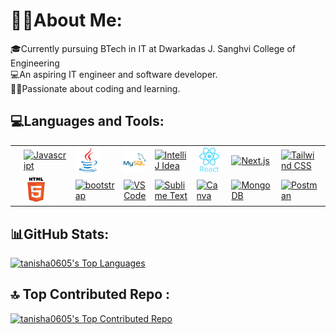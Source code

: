# 👩‍💻About Me: #
🎓Currently pursuing BTech in IT at Dwarkadas J. Sanghvi College of Engineering<br>
💻An aspiring IT engineer and software developer.<br>
🔗🌐Passionate about coding and learning.
  
## 💻Languages and Tools: ##
<table  align=center>
  	<tr>
		<td align=center ><a href="https://www.cprogramming.com/" target="_blank" rel="noreferrer"> <img src="https://raw.githubusercontent.com/devicons/devicon/master/icons/c/c-original.svg" alt="C" title="C" width="40" height="40"/> </a> </td>
		<td><a href="https://www.w3schools.com/js/" target="_blank" rel="noreferrer"> <img src="https://user-images.githubusercontent.com/25181517/117447155-6a868a00-af3d-11eb-9cfe-245df15c9f3f.png" alt="Javascript" title="Javascript" width="40" height="40"/> </a> </td>
 		<td> <a href="https://www.java.com" target="_blank" rel="noreferrer"> <img src="https://raw.githubusercontent.com/devicons/devicon/master/icons/java/java-original.svg" alt="Java" title="Java" width="40" height="40"/> </a></td>
  		<td><a href="https://www.mysql.com/" target="_blank" rel="noreferrer"> <img src="https://raw.githubusercontent.com/devicons/devicon/master/icons/mysql/mysql-original-wordmark.svg" alt="mysql" title="MySQL" width="40" height="40"/> </a></td>
		<td><a href="https://www.jetbrains.com/idea/" target="_blank" rel="noreferrer"><img src="https://user-images.githubusercontent.com/25181517/192108890-200809d1-439c-4e23-90d3-b090cf9a4eea.png"  alt="IntelliJ Idea" title="IntelliJ Idea" width="40" height="40" ></a></td> 
		<td><a href="https://react.dev/" target="_blank" rel="noreferrer"><img src="https://raw.githubusercontent.com/devicons/devicon/master/icons/react/react-original-wordmark.svg"  alt="React" title="React.js" width="40" height="40" ></a></td> 
		<td><a href="https://nextjs.org/" target="_blank" rel="noreferrer"><img src="https://github.com/marwin1991/profile-technology-icons/assets/136815194/5f8c622c-c217-4649-b0a9-7e0ee24bd704"  alt="Next.js" title="Next.js" width="40" height="40" ></a></td> 
		<td><a href="https://tailwindcss.com/" target="_blank" rel="noreferrer"> <img src="https://www.vectorlogo.zone/logos/tailwindcss/tailwindcss-icon.svg" alt="Tailwind CSS" title="Tailwind CSS" width="40" height="40"/> </a> </td>
		<td><a href="https://nodejs.org/en" target="_blank" rel="noreferrer"><img src="https://user-images.githubusercontent.com/25181517/183568594-85e280a7-0d7e-4d1a-9028-c8c2209e073c.png"  alt="Node.js" title="Node.js" width="40" height="40" ></a></td> 
		<td><a href="https://expressjs.com/" target="_blank" rel="noreferrer"><img src="https://user-images.githubusercontent.com/25181517/183859966-a3462d8d-1bc7-4880-b353-e2cbed900ed6.png"  alt="Express" title="Express" width="40" height="40" ></a></td> 
	</tr>
	<tr>
		<td><a href="https://www.w3schools.com/css/" target="_blank" rel="noreferrer"> <img src="https://raw.githubusercontent.com/devicons/devicon/master/icons/css3/css3-original-wordmark.svg" alt="css3" title="CSS" width="40" height="40"/> </a> </td>
 		<td><a href="https://www.w3.org/html/" target="_blank" rel="noreferrer"> <img src="https://raw.githubusercontent.com/devicons/devicon/master/icons/html5/html5-original-wordmark.svg" alt="html5" title="HTML" width="40" height="40"/> </a></td>
		<td><a href="https://getbootstrap.com" target="_blank" rel="noreferrer"> <img src="https://user-images.githubusercontent.com/25181517/183898054-b3d693d4-dafb-4808-a509-bab54cf5de34.png" alt="bootstrap" title="Bootstrap" width="40" height="40"/> </a> </td> 
	 	<td><a href="https://code.visualstudio.com/" target="_blank" rel="noreferrer"><img src="https://code.visualstudio.com/assets/images/code-stable.png"  alt="VS Code" title="VS Code" width="40" height="40" ></a></td>
	 	<td><a href="https://www.sublimetext.com/" target="_blank" rel="noreferrer"> <img src="https://user-images.githubusercontent.com/25181517/190887576-6653f877-8439-4521-82f3-403086ead892.png" alt="Sublime Text" title="Sublime Text" width="40" height="40"/> </a> </td>
	 	<td><a href="https://www.canva.com/" target="_blank" rel="noreferrer"><img src="https://upload.wikimedia.org/wikipedia/commons/0/08/Canva_icon_2021.svg"  alt="Canva" title="Canva" width="40" height="40" ></a></td>
	 	<td><a href="https://www.mongodb.com/" target="_blank" rel="noreferrer"><img src="https://www.vectorlogo.zone/logos/mongodb/mongodb-icon.svg"  alt="MongoDB" title="MongoDB" width="40" height="40" ></a></td>
		<td><a href="https://www.postman.com/" target="_blank" rel="noreferrer"><img src="https://user-images.githubusercontent.com/25181517/192109061-e138ca71-337c-4019-8d42-4792fdaa7128.png"  alt="Postman" title="Postman" width="40" height="40" ></a></td>
		<td><a href="https://developer.mozilla.org/en-US/docs/Web/HTTP" target="_blank" rel="noreferrer"> <img src="https://user-images.githubusercontent.com/25181517/192107854-765620d7-f909-4953-a6da-36e1ef69eea6.png" alt="HTTP" title="HTTP" width="40" height="40"/> </a> </td>
		<td><a href="https://www.geeksforgeeks.org/rest-api-introduction/" target="_blank" rel="noreferrer"> <img src="https://user-images.githubusercontent.com/25181517/192107858-fe19f043-c502-4009-8c47-476fc89718ad.png" alt="REST API" title="REST API" width="40" height="40"/> </a> </td>
		<td><a href="https://github.com/" target="_blank" rel="noreferrer"> <img src="https://user-images.githubusercontent.com/25181517/192108374-8da61ba1-99ec-41d7-80b8-fb2f7c0a4948.png" alt="GitHub" title="GitHub" width="40" height="40"/> </a> </td>
		<td><a href="https://git-scm.com/" target="_blank" rel="noreferrer"> <img src="https://user-images.githubusercontent.com/25181517/192108372-f71d70ac-7ae6-4c0d-8395-51d8870c2ef0.png" alt="Git" title="Git" width="40" height="40"/> </a> </td>
	</tr>
</table>

## 📊GitHub Stats: ##
<a href="https://github-readme-stats.vercel.app/api/top-langs/?username=tanisha0605&layout=donut-vertical" target="_blank">
  <img src="https://github-readme-stats.vercel.app/api/top-langs/?username=tanisha0605&layout=donut-vertical" alt="tanisha0605's Top Languages" />
</a>

## 🔝 Top Contributed Repo :
<a href="https://github-contributor-stats.vercel.app/api?username=tanisha0605&limit=5&theme=dark&combine_all_yearly_contributions=true" target="_blank">
  <img src="https://github-contributor-stats.vercel.app/api?username=tanisha0605&limit=5&theme=dark&combine_all_yearly_contributions=true" alt="tanisha0605's Top Contributed Repo" />
</a>







